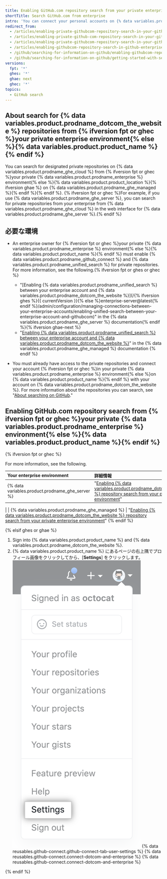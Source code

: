 ```yaml
---
title: Enabling GitHub.com repository search from your private enterprise environment
shortTitle: Search GitHub.com from enterprise
intro: 'You can connect your personal accounts on {% data variables.product.prodname_dotcom_the_website %} and your private {% data variables.product.prodname_enterprise %} environment to search for content in certain {% data variables.product.prodname_dotcom_the_website %} repositories{% ifversion fpt or ghec %} from your private environment{% else %} from {% data variables.product.product_name %}{% endif %}.'
redirect_from:
  - /articles/enabling-private-githubcom-repository-search-in-your-github-enterprise-account/
  - /articles/enabling-private-github-com-repository-search-in-your-github-enterprise-server-account/
  - /articles/enabling-private-githubcom-repository-search-in-your-github-enterprise-server-account/
  - /articles/enabling-githubcom-repository-search-in-github-enterprise-server
  - /github/searching-for-information-on-github/enabling-githubcom-repository-search-in-github-enterprise-server
  - /github/searching-for-information-on-github/getting-started-with-searching-on-github/enabling-githubcom-repository-search-in-github-enterprise-server
versions:
  fpt: '*'
  ghes: '*'
  ghae: next
  ghec: '*'
topics:
  - GitHub search
---
```


## About search for {% data variables.product.prodname_dotcom_the_website %} repositories from {% ifversion fpt or ghec %}your private enterprise environment{% else %}{% data variables.product.product_name %}{% endif %}

You can search for designated private repositories on {% data variables.product.prodname_ghe_cloud %} from {% ifversion fpt or ghec %}your private {% data variables.product.prodname_enterprise %} environment{% else %}{% data variables.product.product_location %}{% ifversion ghae %} on {% data variables.product.prodname_ghe_managed %}{% endif %}{% endif %}. {% ifversion fpt or ghec %}For example, if you use {% data variables.product.prodname_ghe_server %}, you can search for private repositories from your enterprise from {% data variables.product.prodname_ghe_cloud %} in the web interface for {% data variables.product.prodname_ghe_server %}.{% endif %}

## 必要な環境

- An enterprise owner for {% ifversion fpt or ghec %}your private {% data variables.product.prodname_enterprise %} environment{% else %}{% data variables.product.product_name %}{% endif %} must enable {% data variables.product.prodname_github_connect %} and {% data variables.product.prodname_unified_search %} for private repositories. For more information, see the following.{% ifversion fpt or ghes or ghec %}
  - "[Enabling {% data variables.product.prodname_unified_search %} between your enterprise account and {% data variables.product.prodname_dotcom_the_website %}](/{% ifversion ghes %}{{ currentVersion }}{% else %}enterprise-server@latest{% endif %}/admin/configuration/managing-connections-between-your-enterprise-accounts/enabling-unified-search-between-your-enterprise-account-and-githubcom)" in the {% data variables.product.prodname_ghe_server %} documentation{% endif %}{% ifversion ghae-next %}<!-- Add fpt and ghae version when toggling feature flag -->
  - "[Enabling {% data variables.product.prodname_unified_search %} between your enterprise account and {% data variables.product.prodname_dotcom_the_website %}](/github-ae@latest/admin/configuration/managing-connections-between-your-enterprise-accounts/enabling-unified-search-between-your-enterprise-account-and-githubcom)" in the {% data variables.product.prodname_ghe_managed %} documentation
{% endif %}

- You must already have access to the private repositories and connect your account {% ifversion fpt or ghec %}in your private {% data variables.product.prodname_enterprise %} environment{% else %}on {% data variables.product.product_name %}{% endif %} with your account on {% data variables.product.prodname_dotcom_the_website %}. For more information about the repositories you can search, see "[About searching on GitHub](/github/searching-for-information-on-github/getting-started-with-searching-on-github/about-searching-on-github#searching-repositories-on-githubcom-from-your-private-enterprise-environment)."

## Enabling GitHub.com repository search from {% ifversion fpt or ghec %}your private {% data variables.product.prodname_enterprise %} environment{% else %}{% data variables.product.product_name %}{% endif %}

{% ifversion fpt or ghec %}

For more information, see the following.

| Your enterprise environment                         | 詳細情報                                                                                                                                                                                                                                                                                                                                                                                                                                                                                                      |
|:--------------------------------------------------- |:--------------------------------------------------------------------------------------------------------------------------------------------------------------------------------------------------------------------------------------------------------------------------------------------------------------------------------------------------------------------------------------------------------------------------------------------------------------------------------------------------------- |
| {% data variables.product.prodname_ghe_server %}  | "[Enabling {% data variables.product.prodname_dotcom_the_website %} repository search from your private enterprise environment](/enterprise-server@latest/search-github/getting-started-with-searching-on-github/enabling-githubcom-repository-search-from-your-private-enterprise-environment#enabling-githubcom-repository-search-from-github-enterprise-server)" |{% ifversion ghae-next %}<!-- Condition is within an fpt block; remove condition entirely when toggling feature flag -->
|
| {% data variables.product.prodname_ghe_managed %} | "[Enabling {% data variables.product.prodname_dotcom_the_website %} repository search from your private enterprise environment](/github-ae@latest//search-github/getting-started-with-searching-on-github/enabling-githubcom-repository-search-from-your-private-enterprise-environment#enabling-githubcom-repository-search-from-github-ae)" 
{% endif %}

{% elsif ghes or ghae %}

1. Sign into {% data variables.product.product_name %} and {% data variables.product.prodname_dotcom_the_website %}.
1. {% data variables.product.product_name %} にあるページの右上隅でプロフィール画像をクリックしてから、[**Settings**] をクリックします。 ![ユーザバーの [Settings（設定）] アイコン](/assets/images/help/settings/userbar-account-settings.png)
{% data reusables.github-connect.github-connect-tab-user-settings %}
{% data reusables.github-connect.connect-dotcom-and-enterprise %}
{% data reusables.github-connect.connect-dotcom-and-enterprise %}

{% endif %}
